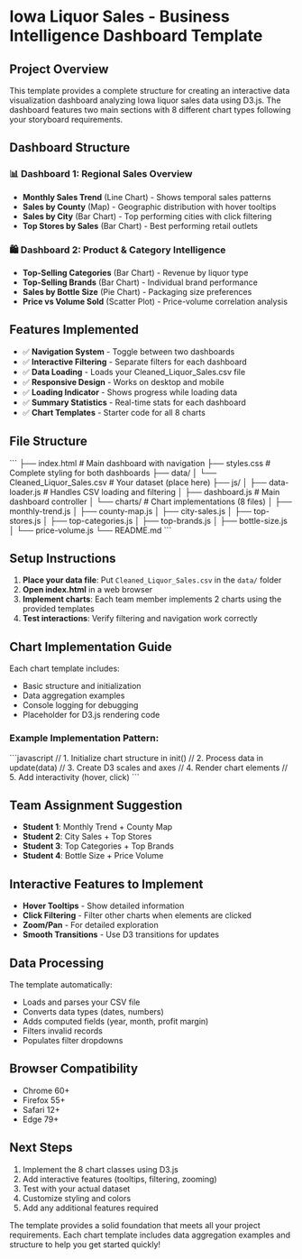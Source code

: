 # Iowa Liquor Sales - Business Intelligence Dashboard Template

## Project Overview
This template provides a complete structure for creating an interactive data visualization dashboard analyzing Iowa liquor sales data using D3.js. The dashboard features two main sections with 8 different chart types following your storyboard requirements.

## Dashboard Structure

### 📊 Dashboard 1: Regional Sales Overview
- **Monthly Sales Trend** (Line Chart) - Shows temporal sales patterns
- **Sales by County** (Map) - Geographic distribution with hover tooltips
- **Sales by City** (Bar Chart) - Top performing cities with click filtering
- **Top Stores by Sales** (Bar Chart) - Best performing retail outlets

### 🛍️ Dashboard 2: Product & Category Intelligence  
- **Top-Selling Categories** (Bar Chart) - Revenue by liquor type
- **Top-Selling Brands** (Bar Chart) - Individual brand performance
- **Sales by Bottle Size** (Pie Chart) - Packaging size preferences
- **Price vs Volume Sold** (Scatter Plot) - Price-volume correlation analysis

## Features Implemented
- ✅ **Navigation System** - Toggle between two dashboards
- ✅ **Interactive Filtering** - Separate filters for each dashboard
- ✅ **Data Loading** - Loads your Cleaned_Liquor_Sales.csv file
- ✅ **Responsive Design** - Works on desktop and mobile
- ✅ **Loading Indicator** - Shows progress while loading data
- ✅ **Summary Statistics** - Real-time stats for each dashboard
- ✅ **Chart Templates** - Starter code for all 8 charts

## File Structure
\`\`\`
├── index.html              # Main dashboard with navigation
├── styles.css             # Complete styling for both dashboards
├── data/
│   └── Cleaned_Liquor_Sales.csv  # Your dataset (place here)
├── js/
│   ├── data-loader.js     # Handles CSV loading and filtering
│   ├── dashboard.js       # Main dashboard controller
│   └── charts/            # Chart implementations (8 files)
│       ├── monthly-trend.js
│       ├── county-map.js
│       ├── city-sales.js
│       ├── top-stores.js
│       ├── top-categories.js
│       ├── top-brands.js
│       ├── bottle-size.js
│       └── price-volume.js
└── README.md
\`\`\`

## Setup Instructions
1. **Place your data file**: Put `Cleaned_Liquor_Sales.csv` in the `data/` folder
2. **Open index.html** in a web browser
3. **Implement charts**: Each team member implements 2 charts using the provided templates
4. **Test interactions**: Verify filtering and navigation work correctly

## Chart Implementation Guide
Each chart template includes:
- Basic structure and initialization
- Data aggregation examples
- Console logging for debugging
- Placeholder for D3.js rendering code

### Example Implementation Pattern:
\`\`\`javascript
// 1. Initialize chart structure in init()
// 2. Process data in update(data)
// 3. Create D3 scales and axes
// 4. Render chart elements
// 5. Add interactivity (hover, click)
\`\`\`

## Team Assignment Suggestion
- **Student 1**: Monthly Trend + County Map
- **Student 2**: City Sales + Top Stores  
- **Student 3**: Top Categories + Top Brands
- **Student 4**: Bottle Size + Price Volume

## Interactive Features to Implement
- **Hover Tooltips** - Show detailed information
- **Click Filtering** - Filter other charts when elements are clicked
- **Zoom/Pan** - For detailed exploration
- **Smooth Transitions** - Use D3 transitions for updates

## Data Processing
The template automatically:
- Loads and parses your CSV file
- Converts data types (dates, numbers)
- Adds computed fields (year, month, profit margin)
- Filters invalid records
- Populates filter dropdowns

## Browser Compatibility
- Chrome 60+
- Firefox 55+
- Safari 12+
- Edge 79+

## Next Steps
1. Implement the 8 chart classes using D3.js
2. Add interactive features (tooltips, filtering, zooming)
3. Test with your actual dataset
4. Customize styling and colors
5. Add any additional features required

The template provides a solid foundation that meets all your project requirements. Each chart template includes data aggregation examples and structure to help you get started quickly!
